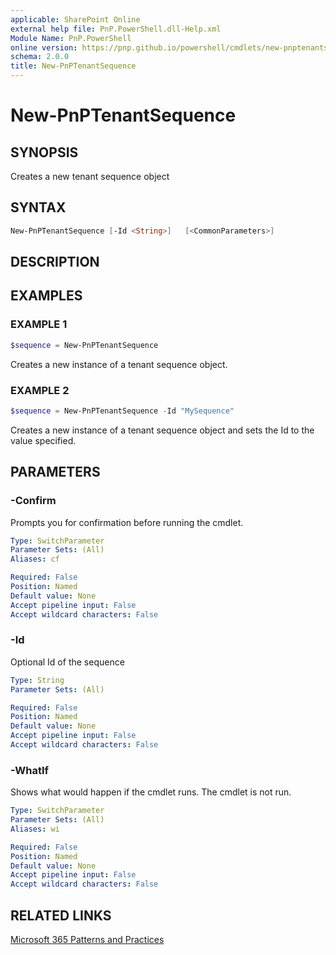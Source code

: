 ```yaml
---
applicable: SharePoint Online
external help file: PnP.PowerShell.dll-Help.xml
Module Name: PnP.PowerShell
online version: https://pnp.github.io/powershell/cmdlets/new-pnptenantsequence
schema: 2.0.0
title: New-PnPTenantSequence
---
```


# New-PnPTenantSequence

## SYNOPSIS
Creates a new tenant sequence object

## SYNTAX

```powershell
New-PnPTenantSequence [-Id <String>]   [<CommonParameters>]
```

## DESCRIPTION

## EXAMPLES

### EXAMPLE 1
```powershell
$sequence = New-PnPTenantSequence
```

Creates a new instance of a tenant sequence object.

### EXAMPLE 2
```powershell
$sequence = New-PnPTenantSequence -Id "MySequence"
```

Creates a new instance of a tenant sequence object and sets the Id to the value specified.

## PARAMETERS

### -Confirm
Prompts you for confirmation before running the cmdlet.

```yaml
Type: SwitchParameter
Parameter Sets: (All)
Aliases: cf

Required: False
Position: Named
Default value: None
Accept pipeline input: False
Accept wildcard characters: False
```

### -Id
Optional Id of the sequence

```yaml
Type: String
Parameter Sets: (All)

Required: False
Position: Named
Default value: None
Accept pipeline input: False
Accept wildcard characters: False
```

### -WhatIf
Shows what would happen if the cmdlet runs. The cmdlet is not run.

```yaml
Type: SwitchParameter
Parameter Sets: (All)
Aliases: wi

Required: False
Position: Named
Default value: None
Accept pipeline input: False
Accept wildcard characters: False
```

## RELATED LINKS

[Microsoft 365 Patterns and Practices](https://aka.ms/m365pnp)